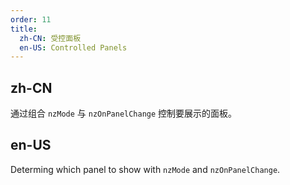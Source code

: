 ```yaml
---
order: 11
title:
  zh-CN: 受控面板
  en-US: Controlled Panels
---
```


## zh-CN

通过组合 `nzMode` 与 `nzOnPanelChange` 控制要展示的面板。

## en-US

Determing which panel to show with `nzMode` and `nzOnPanelChange`.
